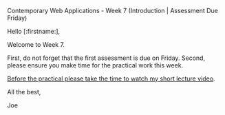Contemporary Web Applications - Week 7 (Introduction | Assessment Due Friday)

Hello [:firstname:],

Welcome to Week 7.

First, do not forget that the first assessment is due on Friday. Second, please ensure you make time for the practical work this week. 

[Before the practical please take the time to watch my short lecture video](https://joeappleton18.github.io/web-dev-2021-notes/sessions/week_7/lecture.html).

All the best,

Joe
